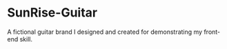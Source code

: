 # SunRise-Guitar
A fictional guitar brand I designed and created for demonstrating my front-end skill.
